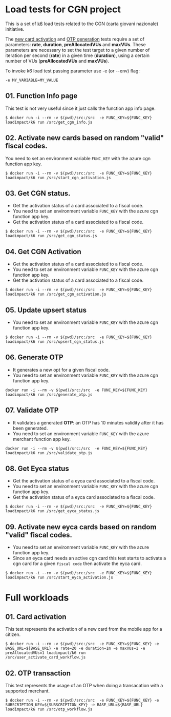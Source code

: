 # Load tests for CGN project

This is a set of [k6](https://k6.io) load tests related to the CGN (carta giovani nazionale) initiative.

The [new card activation](#01.-Function-Info-page) and [OTP generation](#06.-Generate-OTP) tests require a set of parameters: **rate**, **duration**, **preAllocatedVUs** and **maxVUs**. These parameters are necessary to set the test target to a given number of iteration per second (**rate**) in a given time (**duration**), using a certain number of VUs (**preAllocatedVUs** and **maxVUs**).

To invoke k6 load test passing parameter use -e (or --env) flag:
```
-e MY_VARIABLE=MY_VALUE
```


## 01. Function Info page

This test is not very useful since it just calls the function app info page.

```
$ docker run -i --rm -v $(pwd)/src:/src  -e FUNC_KEY=${FUNC_KEY} loadimpact/k6 run /src/get_cgn_info.js
```

## 02. Activate new cards based on random "valid" fiscal codes.

You need to set an environment variable `FUNC_KEY` with the azure cgn function app key.

```
$ docker run -i --rm -v $(pwd)/src:/src  -e FUNC_KEY=${FUNC_KEY} loadimpact/k6 run /src/start_cgn_activation.js
```

## 03. Get CGN status.

* Get the activation status of a card associated to a fiscal code.
* You need to set an environment variable `FUNC_KEY` with the azure cgn function app key.
* Get the activation status of a card associated to a fiscal code.

```
$ docker run -i --rm -v $(pwd)/src:/src  -e FUNC_KEY=${FUNC_KEY} loadimpact/k6 run /src/get_cgn_status.js
```

## 04. Get CGN Activation

* Get the activation status of a card associated to a fiscal code.
* You need to set an environment variable `FUNC_KEY` with the azure cgn function app key.
* Get the activation status of a card associated to a fiscal code.

```
$ docker run -i --rm -v $(pwd)/src:/src  -e FUNC_KEY=${FUNC_KEY} loadimpact/k6 run /src/get_cgn_activation.js
```

## 05. Update upsert status

* You need to set an environment variable `FUNC_KEY` with the azure cgn function app key.

```
$ docker run -i --rm -v $(pwd)/src:/src  -e FUNC_KEY=${FUNC_KEY} loadimpact/k6 run /src/upsert_cgn_status.js
```

## 06. Generate OTP

* It generates a new opt for a given fiscal code.
* You need to set an environment variable `FUNC_KEY` with the azure cgn function app key.

```
docker run -i --rm -v $(pwd)/src:/src  -e FUNC_KEY=${FUNC_KEY} loadimpact/k6 run /src/generate_otp.js
```

## 07. Validate OTP

* It validates a generated **OTP**: an OTP has 10 minutes validity after it has been generated.
* You need to set an environment variable `FUNC_KEY` with the azure merchant function app key.

```
docker run -i --rm -v $(pwd)/src:/src  -e FUNC_KEY=${FUNC_KEY} loadimpact/k6 run /src/validate_otp.js
```

## 08. Get Eyca status

* Get the activation status of a eyca card associated to a fiscal code.
* You need to set an environment variable `FUNC_KEY` with the azure cgn function app key.
* Get the activation status of a eyca card associated to a fiscal code.

```
$ docker run -i --rm -v $(pwd)/src:/src  -e FUNC_KEY=${FUNC_KEY} loadimpact/k6 run /src/get_eyca_status.js
```

## 09. Activate new eyca cards based on random "valid" fiscal codes.

* You need to set an environment variable `FUNC_KEY` with the azure function app key.
* Since an eyca card needs an active cgn card this test starts to activate a cgn card for a given `fiscal code` then activate the eyca card.


```
$ docker run -i --rm -v $(pwd)/src:/src  -e FUNC_KEY=${FUNC_KEY} loadimpact/k6 run /src/start_eyca_activation.js
```

# Full workloads

## 01. Card activation

This test represents the activation of a new card from the mobile app for a citizen.

```
$ docker run -i --rm -v $(pwd)/src:/src  -e FUNC_KEY=${FUNC_KEY} -e BASE_URL=${BASE_URL} -e rate=20 -e duration=1m -e maxVUs=1 -e preAllocatedVUs=1 loadimpact/k6 run /src/user_activate_card_workflow.js
```

## 02. OTP transaction

This test represents the usage of an OTP when doing a transacation with a supported merchant.

```
$ docker run -i --rm -v $(pwd)/src:/src  -e FUNC_KEY=${FUNC_KEY} -e SUBSCRIPTION_KEY=${SUBSCRIPTION_KEY} -e BASE_URL=${BASE_URL} loadimpact/k6 run /src/otp_workflow.js
```
